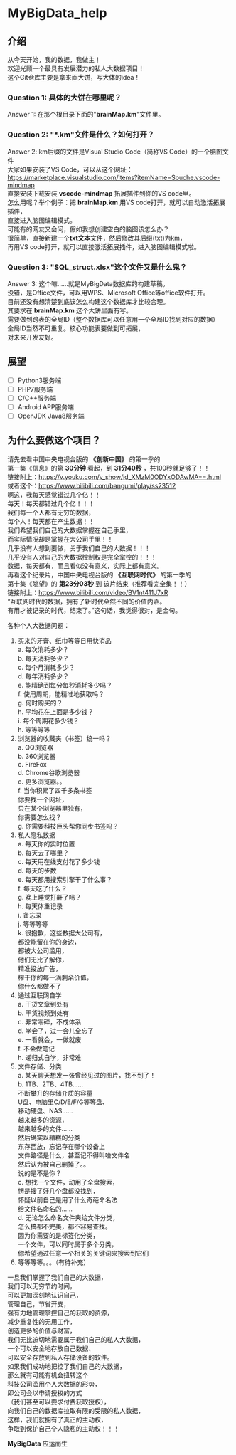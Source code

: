# MyBigData_help

## 介绍  

从今天开始，我的数据，我做主！  
欢迎光顾一个最具有发展潜力的私人大数据项目！  
这个Git仓库主要是拿来画大饼，写大体的idea！  

### Question 1: 具体的大饼在哪里呢？  

Answer 1: 在那个根目录下面的"**brainMap.km**"文件里。  

### Question 2: "*.km"文件是什么？如何打开？  

Answer 2: km后缀的文件是Visual Studio Code（简称VS Code）的一个脑图文件  
大家如果安装了VS Code，可以从这个网址： <https://marketplace.visualstudio.com/items?itemName=Souche.vscode-mindmap>  
直接安装下载安装 **vscode-mindmap**  拓展插件到你的VS code里。  
怎么用呢？举个例子：把 **brainMap.km** 用VS code打开，就可以自动激活拓展插件，  
直接进入脑图编辑模式。  
可能有的网友又会问，假如我想创建空白的脑图该怎么办？  
很简单，直接新建一个**txt文本**文件，然后修改其后缀(txt)为km，  
再用VS code打开，就可以直接激活拓展插件，进入脑图编辑模式啦。  

### Question 3: "SQL_struct.xlsx"这个文件又是什么鬼？  

Answer 3: 这个嘛……就是MyBigData数据库的构建草稿。  
没错，是Office文件，可以用WPS、Microsoft Office等office软件打开。  
目前还没有想清楚到底该怎么构建这个数据库才比较合理。  
其要求在 **brainMap.km** 这个大饼里面有写。  
需要做到跨表的全局ID（整个数据库可以任意用一个全局ID找到对应的数据）  
全局ID当然不可重复。核心功能表要做到可拓展，  
对未来开发友好。  

## 展望  

+ [ ] Python3服务端
+ [ ] PHP7服务端
+ [ ] C/C++服务端
+ [ ] Android APP服务端
+ [ ] OpenJDK Java8服务端

## 为什么要做这个项目？  

请先去看中国中央电视台版的 **《创新中国》** 的第一季的  
第一集《信息》的第 **30分钟** 看起，到 **31分40秒** ，共100秒就足够了！！  
链接附上：<https://v.youku.com/v_show/id_XMzM0ODYxODAwMA==.html>  
或者这个：<https://www.bilibili.com/bangumi/play/ss23512>  
啊这，我每天感觉错过几个亿！！  
每天！每天都错过几个亿！！！  
我们每一个人都有无穷的数据，  
每个人！每天都在产生数据！！  
我们希望我们自己的大数据掌握在自己手里，  
而实际情况却是掌握在大公司手里！！  
几乎没有人想到要做，关于我们自己的大数据！！！  
几乎没有人对自己的大数据控制权是完全掌控的！！！  
数据，每天都有，而且看似没有意义，实际上都有意义。  
再看这个纪录片，中国中央电视台版的 **《互联网时代》** 的第一季的  
第十集《眺望》的 **第23分03秒** 到 该片结束（推荐看完全集！！）  
链接附上：<https://www.bilibili.com/video/BV1nt411J7xR>  
“互联网时代的数据，拥有了新时代全然不同的价值内涵。  
有用才被记录的时代，结束了。”这句话，我觉得很对，是金句。  

各种个人大数据问题：  

1. 买来的牙膏、纸巾等等日用快消品  
    a. 每次消耗多少？  
    b. 每天消耗多少？  
    c. 每个月消耗多少？  
    d. 每年消耗多少？  
    e. 能精确到每分每秒消耗多少吗？  
    f. 使用周期，能精准地获取吗？  
    g. 何时购买的？  
    h. 平均花在上面是多少钱？  
    i. 每个周期花多少钱？  
    h. 等等等等
2. 浏览器的收藏夹（书签）统一吗？  
    a. QQ浏览器  
    b. 360浏览器  
    c. FireFox  
    d. Chrome谷歌浏览器  
    e. 更多浏览器。。  
    f. 当你积累了四千多条书签  
        你要找一个网址，  
        只在某个浏览器里独有，  
        你需要怎么找？  
    g. 你需要科技巨头帮你同步书签吗？  
3. 私人隐私数据  
    a. 每天你的实时位置  
    b. 每天去了哪里？  
    c. 每天用在线支付花了多少钱  
    d. 每天的步数  
    e. 每天都用搜索引擎干了什么事？  
    f. 每天吃了什么？  
    g. 晚上睡觉打鼾了吗？  
    h. 每天体重记录  
    i. 备忘录  
    j. 等等等等  
    k. 很抱歉，这些数据大公司有，  
        都没能留在你的身边，  
        都被大公司滥用，  
        他们无比了解你，  
        精准投放广告，  
        榨干你的每一滴剩余价值，  
        你什么都做不了  
4. 通过互联网自学  
    a. 干货文章到处有  
    b. 干货视频到处有  
    c. 非常零碎，不成体系  
    d. 学会了，过一会儿全忘了  
    e. 一看就会，一做就废  
    f. 不会做笔记  
    h. 递归式自学，非常难  
5. 文件存储、分类  
    a. 某天聊天想发一张曾经见过的图片，找不到了！  
    b. 1TB、2TB、4TB……  
        不断攀升的存储介质的容量  
        U盘、电脑里C/D/E/F/G等等盘、  
        移动硬盘、NAS……  
        越来越多的资源，  
        越来越多的文件……  
        然后确实以糟糕的分类  
        东存西放，忘记存在哪个设备上  
        文件路径是什么，甚至记不得叫啥文件名  
        然后认为被自己删掉了。。  
        说的是不是你？  
    c. 想找一个文件，动用了全盘搜索，  
        愣是搜了好几个盘都没找到，  
        怀疑以前自己是用了什么奇葩命名法  
        给文件名命名的……  
    d. 无论怎么命名文件夹给文件分类，  
        怎么搞都不完美，都不容易查找。  
        因为你需要的是标签化分类，  
        一个文件，可以同时属于多个分类，  
        你希望通过任意一个相关的关键词来搜索到它们  
6. 等等等等。。。（有待补充）  

一旦我们掌握了我们自己的大数据，  
我们可以无穷节约时间，  
可以更加深刻地认识自己，  
管理自己，节省开支，  
强有力地管理掌控自己的获取的资源，  
减少重复性的无用工作，  
创造更多的价值与财富，  
我们无比迫切地需要属于我们自己的私人大数据，  
一个可以安全地存放自己数据、  
可以安全存放到私人存储设备的软件。  
如果我们成功地把控了我们自己的大数据，  
那么就有可能有机会扭转这个  
科技公司滥用个人大数据的形势，  
即公司会以申请授权的方式  
（我们甚至可以要求付费获取授权），  
向我们自己的数据库拉取有限的受限的私人数据，  
这样，我们就拥有了真正的主动权，  
争取到保护自己个人隐私的主动权！！！  

**MyBigData** 应运而生
